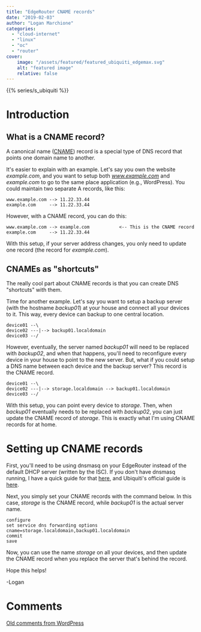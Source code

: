 ```yaml
---
title: "EdgeRouter CNAME records"
date: "2019-02-03"
author: "Logan Marchione"
categories: 
  - "cloud-internet"
  - "linux"
  - "oc"
  - "router"
cover:
    image: "/assets/featured/featured_ubiquiti_edgemax.svg"
    alt: "featured image"
    relative: false
---
```


{{% series/s_ubiquiti %}}

# Introduction

## What is a CNAME record?

A canonical name ([CNAME](https://en.wikipedia.org/wiki/CNAME_record)) record is a special type of DNS record that points one domain name to another.

It's easier to explain with an example. Let's say you own the website _example.com_, and you want to setup both _www.example.com_ and _example.com_ to go to the same place application (e.g., WordPress). You could maintain two separate A records, like this:

```
www.example.com --> 11.22.33.44
example.com     --> 11.22.33.44
```

However, with a CNAME record, you can do this:

```
www.example.com --> example.com           <-- This is the CNAME record
example.com     --> 11.22.33.44
```

With this setup, if your server address changes, you only need to update one record (the record for _example.com_).

## CNAMEs as "shortcuts"

The really cool part about CNAME records is that you can create DNS "shortcuts" with them.

Time for another example. Let's say you want to setup a backup server (with the hostname _backup01_) at your house and connect all your devices to it. This way, every device can backup to one central location.

```
device01 --\
device02 ---|--> backup01.localdomain
device03 --/
```

However, eventually, the server named _backup01_ will need to be replaced with _backup02_, and when that happens, you'll need to reconfigure every device in your house to point to the new server. But, what if you could setup a DNS name between each device and the backup server? This record is the CNAME record.

```
device01 --\
device02 ---|--> storage.localdomain --> backup01.localdomain
device03 --/
```

With this setup, you can point every device to _storage_. Then, when _backup01_ eventually needs to be replaced with _backup02_, you can just update the CNAME record of _storage_. This is exactly what I'm using CNAME records for at home.

# Setting up CNAME records

First, you'll need to be using dnsmasq on your EdgeRouter instead of the default DHCP server (written by the ISC). If you don't have dnsmasq running, I have a quick guide for that [here](/2016/08/edgerouter-lite-dnsmasq-setup/#enable-dnsmasq), and Ubiquiti's official guide is [here](https://help.ubnt.com/hc/en-us/articles/115002673188-EdgeRouter-Using-dnsmasq-for-DHCP-Server#2).

Next, you simply set your CNAME records with the command below. In this case, _storage_ is the CNAME record, while _backup01_ is the actual server name.

```
configure
set service dns forwarding options cname=storage.localdomain,backup01.localdomain
commit
save
```

Now, you can use the name _storage_ on all your devices, and then update the CNAME record when you replace the server that's behind the record.

Hope this helps!

\-Logan

# Comments

[Old comments from WordPress](/2019/02/edgerouter-cname-records/comments.txt)